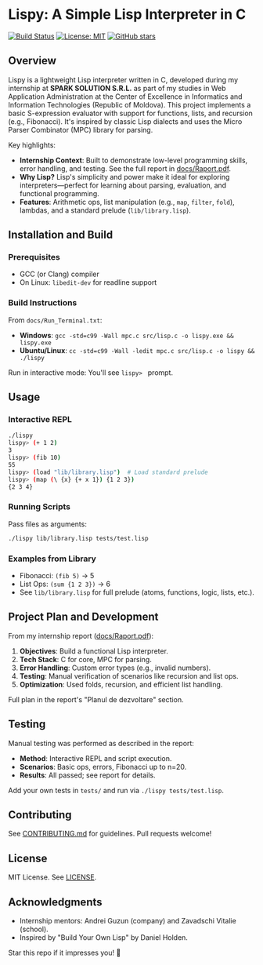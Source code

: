 # Lispy: A Simple Lisp Interpreter in C

[![Build Status](https://github.com/goreanuvictor/lispy-interpreter/actions/workflows/ci.yml/badge.svg)](https://github.com/goreanuvictor/lispy-interpreter/actions)
[![License: MIT](https://img.shields.io/badge/License-MIT-yellow.svg)](https://opensource.org/licenses/MIT)
[![GitHub stars](https://img.shields.io/github/stars/goreanuvictor/lispy-interpreter.svg?style=social)](https://github.com/goreanuvictor/lispy-interpreter/stargazers)

## Overview

Lispy is a lightweight Lisp interpreter written in C, developed during my internship at **SPARK SOLUTION S.R.L.** as part of my studies in Web Application Administration at the Center of Excellence in Informatics and Information Technologies (Republic of Moldova). This project implements a basic S-expression evaluator with support for functions, lists, and recursion (e.g., Fibonacci). It's inspired by classic Lisp dialects and uses the Micro Parser Combinator (MPC) library for parsing.

Key highlights:

- **Internship Context**: Built to demonstrate low-level programming skills, error handling, and testing. See the full report in [docs/Raport.pdf](docs/Raport.pdf).
- **Why Lisp?** Lisp's simplicity and power make it ideal for exploring interpreters—perfect for learning about parsing, evaluation, and functional programming.
- **Features**: Arithmetic ops, list manipulation (e.g., `map`, `filter`, `fold`), lambdas, and a standard prelude (`lib/library.lisp`).

## Installation and Build

### Prerequisites

- GCC (or Clang) compiler
- On Linux: `libedit-dev` for readline support

### Build Instructions

From `docs/Run_Terminal.txt`:

- **Windows**: `gcc -std=c99 -Wall mpc.c src/lisp.c -o lispy.exe && lispy.exe`
- **Ubuntu/Linux**: `cc -std=c99 -Wall -ledit mpc.c src/lisp.c -o lispy && ./lispy`

Run in interactive mode: You'll see `lispy> ` prompt.

## Usage

### Interactive REPL

```bash
./lispy
lispy> (+ 1 2)
3
lispy> (fib 10)
55
lispy> (load "lib/library.lisp")  # Load standard prelude
lispy> (map (\ {x} {+ x 1}) {1 2 3})
{2 3 4}
```

### Running Scripts

Pass files as arguments:

```bash
./lispy lib/library.lisp tests/test.lisp
```

### Examples from Library

- Fibonacci: `(fib 5)` → 5
- List Ops: `(sum {1 2 3})` → 6
- See `lib/library.lisp` for full prelude (atoms, functions, logic, lists, etc.).

## Project Plan and Development

From my internship report ([docs/Raport.pdf](docs/Raport.pdf)):

1. **Objectives**: Build a functional Lisp interpreter.
2. **Tech Stack**: C for core, MPC for parsing.
3. **Error Handling**: Custom error types (e.g., invalid numbers).
4. **Testing**: Manual verification of scenarios like recursion and list ops.
5. **Optimization**: Used folds, recursion, and efficient list handling.

Full plan in the report's "Planul de dezvoltare" section.

## Testing

Manual testing was performed as described in the report:

- **Method**: Interactive REPL and script execution.
- **Scenarios**: Basic ops, errors, Fibonacci up to n=20.
- **Results**: All passed; see report for details.

Add your own tests in `tests/` and run via `./lispy tests/test.lisp`.

## Contributing

See [CONTRIBUTING.md](CONTRIBUTING.md) for guidelines. Pull requests welcome!

## License

MIT License. See [LICENSE](LICENSE).

## Acknowledgments

- Internship mentors: Andrei Guzun (company) and Zavadschi Vitalie (school).
- Inspired by "Build Your Own Lisp" by Daniel Holden.

Star this repo if it impresses you! 🌟
